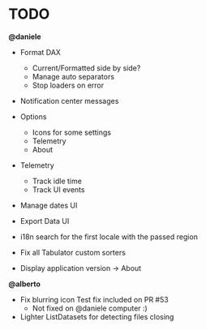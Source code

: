 # TODO

**@daniele**
- Format DAX
    - Current/Formatted side by side?
    - Manage auto separators
    - Stop loaders on error

- Notification center messages
- Options
    - Icons for some settings
    - Telemetry
    - About
- Telemetry 
    - Track idle time
    - Track UI events

- Manage dates UI
- Export Data UI
- i18n search for the first locale with the passed region
- Fix all Tabulator custom sorters
- Display application version -> About

**@alberto**

- Fix blurring icon
    Test fix included on PR #53
    - Not fixed on @daniele computer :)
- Lighter ListDatasets for detecting files closing